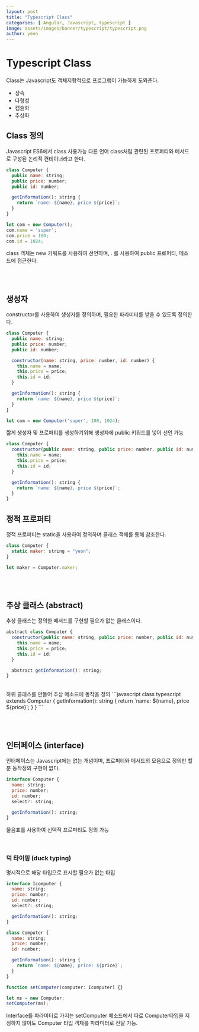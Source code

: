 ```yaml
---
layout: post
title: "Typescript Class" 
categories: [ Angular, Javascript, typescript ]
image: assets/images/banner/typescript/typescript.png
author: yeon
---
```


# Typescript Class
Class는 Javascript도 객체지향적으로 프로그램이 가능하게 도와준다.
- 상속
- 다형성
- 캡슐화
- 추상화

## Class 정의
Javascript ES6에서 class 사용가능
다른 언어 class처럼 관련된 프로퍼티와 메서드로 구성된 논리적 컨테이너라고 한다.
```javascript
class Computer {
  public name: string;
  public price: number;
  public id: number;

  getInformation(): string {
    return `name: ${name}, price ${price}`;
  }
}

let com = new Computer();
com.name = 'super';
com.price = 100;
com.id = 1024;
```

class 객체는 new 키워드를 사용하여 선언하며, . 를 사용하여 public 프로퍼티, 메소드에 접근한다.

<br><br>

## 생성자
constructor를 사용하여 생성자를 정의하며, 필요한 파라미터를 받을 수 있도록 정의한다.
```javascript
class Computer {
  public name: string;
  public price: number;
  public id: number;

  constructor(name: string, price: number, id: number) {
    this.name = name;
    this.price = price;
    this.id = id;
  }

  getInformation(): string {
    return `name: ${name}, price ${price}`;
  }
}

let com = new Computer('super', 100, 1024);
```

짧게 생성자 및 프로퍼티를 생성하기위해 생성자에 public 키워드를 넣어 선언 가능
```javascript
class Computer {
  constructor(public name: string, public price: number, public id: number) {
    this.name = name;
    this.price = price;
    this.id = id;
  }

  getInformation(): string {
    return `name: ${name}, price ${price}`;
  }
}
```

## 정적 프로퍼티
정적 프로퍼티는 static을 사용하여 정의하며 클래스 객체를 통해 참조한다.
```javascript
class Computer {
  static maker: string = "yeon";
}

let maker = Computer.maker;
```

<br><br>

## 추상 클래스 (abstract)
추상 클래스는 정의한 메서드를 구현할 필요가 없는 클래스이다.
```javascript
abstract class Computer {
  constructor(public name: string, public price: number, public id: number) {
    this.name = name;
    this.price = price;
    this.id = id;
  }

  abstract getInformation(): string;
}
```

<br>
하위 클래스를 만들어 추상 메소드에 동작을 정의
```javascript
class typescript extends Computer {
  getInformation(): string {
    return `name: ${name}, price ${price}`;
  }
}
```

<br><br>

## 인터페이스 (interface)
인터페이스는 Javascript에는 없는 개념이며, 프로퍼티와 메서드의 모음으로 정의만 할분 동작정의 구현이 없다.
```javascript
interface Computer {
  name: string;
  price: number;
  id: number;
  select?: string;

  getInformation(): string;
}
```
물음표를 사용하여 선택적 프로퍼티도 정의 가능

<br>

### 덕 타이핑 (duck typing)
명시적으로 해당 타입으로 표시할 필요가 없는 타입
```javascript
interface Icomputer {
  name: string;
  price: number;
  id: number;
  select?: string;

  getInformation(): string;
}

class Computer {
  name: string;
  price: number;
  id: number;

  getInformation(): string {
    return `name: ${name}, price: ${price}`;
  }
}

function setComputer(computer: Icomputer) {}

let ms = new Computer;
setComputer(ms);
```
Interface를 파라미터로 가지는 setComputer 메소드에서 따로 Computer타입을 지정하지 않아도 Computer 타입 객체를 파라미터로 전달 가능.




<br><br><br>